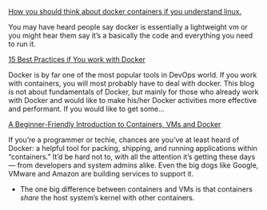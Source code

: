 [How you should think about docker containers if you understand linux.](https://medium.com/@sproulelucas13/how-you-should-think-about-docker-containers-if-you-understand-linux-70587eb00fa5)

You may have heard people say docker is essentially a lightweight vm or you might hear them say it’s a basically the code and everything you need to run it.

[15 Best Practices if You work with Docker](https://azeynalli1990.medium.com/15-best-practices-if-when-working-with-docker-9fc2647eecf9)

Docker is by far one of the most popular tools in DevOps world. If you work with containers, you will most probably have to deal with docker. This blog is not about fundamentals of Docker, but mainly for those who already work with Docker and would like to make his/her Docker activities more effective and performant. If you would like to get some…

[A Beginner-Friendly Introduction to Containers, VMs and Docker](https://medium.com/free-code-camp/a-beginner-friendly-introduction-to-containers-vms-and-docker-79a9e3e119b)

If you’re a programmer or techie, chances are you’ve at least heard of Docker: a helpful tool for packing, shipping, and running applications within “containers.” It’d be hard not to, with all the attention it’s getting these days — from developers and system admins alike. Even the big dogs like Google, VMware and Amazon are building services to support it.

* The one big difference between containers and VMs is that containers *share* the host system’s kernel with other containers.
